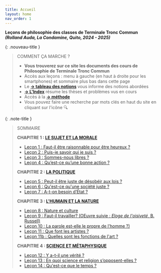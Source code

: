 ```yaml
---
title: Accueil
layout: home
nav_order: 1
---
```


**Leçons de philosophie des classes de Terminale Tronc Commun**   
***(Rolland Auda, La Condamine, Quito, 2024 - 2025)***  

{: .nouveau-title }
> COMMENT ÇA MARCHE ?
>
> - **Vous trouverez sur ce site les documents des cours de Philosophie de Terminale Tronc Commun**
> - Accès aux leçons : menu à gauche (en haut à droite pour les smartphones) et sommaire plus bas dans cette page
> - Le [**→ tableau des notions**](/docs/Présentation/L0-2-tableau.html) vous informe des notions abordées
> - [**→ L'Index**](/docs/Présentation/L0-3-notions.html) résume les thèses et problèmes vus en cours
> - Accès à la [**→ méthode**](/docs/methode/methode.html)
> - Vous pouvez faire une recherche par mots clés en haut du site en cliquant sur l'icône 🔍

{: .note-title }
> SOMMAIRE
>
>  **CHAPITRE 1 : [LE SUJET ET LA MORALE](/docs/C1/C1-0.html)**
> - [Leçon 1 : Faut-il être raisonnable pour être heureux ? ](/docs/L1/L1-0.html)
> - [Leçon 2 : Puis-je savoir qui je suis ?](/docs/L2/L2-0-0.html)
> - [Leçon 3 : Sommes-nous libres ?](/docs/L3/L3-0-0.html)
> - [Leçon 4 : Qu’est-ce qu’une bonne action ?](/docs/L4/L4-0-0.html)
>
> **CHAPITRE 2 : [LA POLITIQUE](/docs/C2/C2-0.html)**
> - [Leçon 5 : Peut-il être juste de désobéir aux lois ?](/docs/L5/L5-0-0.html)
> - [Leçon 6 : Qu'est-ce qu'une société juste ?](/docs/L6/L6-0-0.html)
> - [Leçon 7 : A-t-on besoin d’État ?](/docs/L7/L7-0-0.html)  
>
> **CHAPITRE 3 : [L'HUMAIN ET LA NATURE](/docs/C3/C3-0.html)**
> - [Leçon 8 : Nature et culture](/docs/L8/L8-0-0.html)
> - [Leçon 9 : Faut-il travailler? (OEuvre suivie : *Eloge de l'oisiveté*, B. Russell)](/docs/L9/L9-0-0.html)
> - [Leçon 10 : La parole est-elle le propre de l'homme ?)](/docs/L10/L10-0-0.html)
> - [Leçon 11 : Que font les artistes ?](/docs/L11/L11-0-0.html) 
> - [Leçon 11b : Quelles sont les fonctions de l'art ?](/docs/L11b/L11b-0-0.html) 
>
> **CHAPITRE 4 : [SCIENCE ET MÉTAPHYSIQUE](/docs/C4/C4-0.html)**
> - [Leçon 12 : Y a-t-il une vérité ?](/docs/L12/L12-0-0.html)
> - [Leçon 13 : En quoi science et religion s’opposent-elles ?](/docs/L13/L13-0-0.html)
> - [Leçon 14 : Qu'est-ce que le temps ?](/docs/L14/L14-0-0.html)
